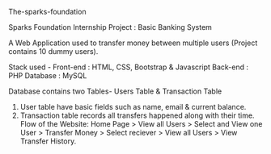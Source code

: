 The-sparks-foundation


Sparks Foundation Internship Project : Basic Banking System

A Web Application used to transfer money between multiple users (Project contains 10 dummy users). 

Stack used - Front-end : HTML, CSS, Bootstrap & Javascript
Back-end : PHP Database : MySQL

Database contains two Tables-
   Users Table & Transaction Table

1. User table have basic fields such as name, email & current balance.
2. Transaction table records all transfers happened along with their time.
Flow of the Website: Home Page > View all Users > Select and View one User > Transfer Money > Select reciever > View all Users > View Transfer History.